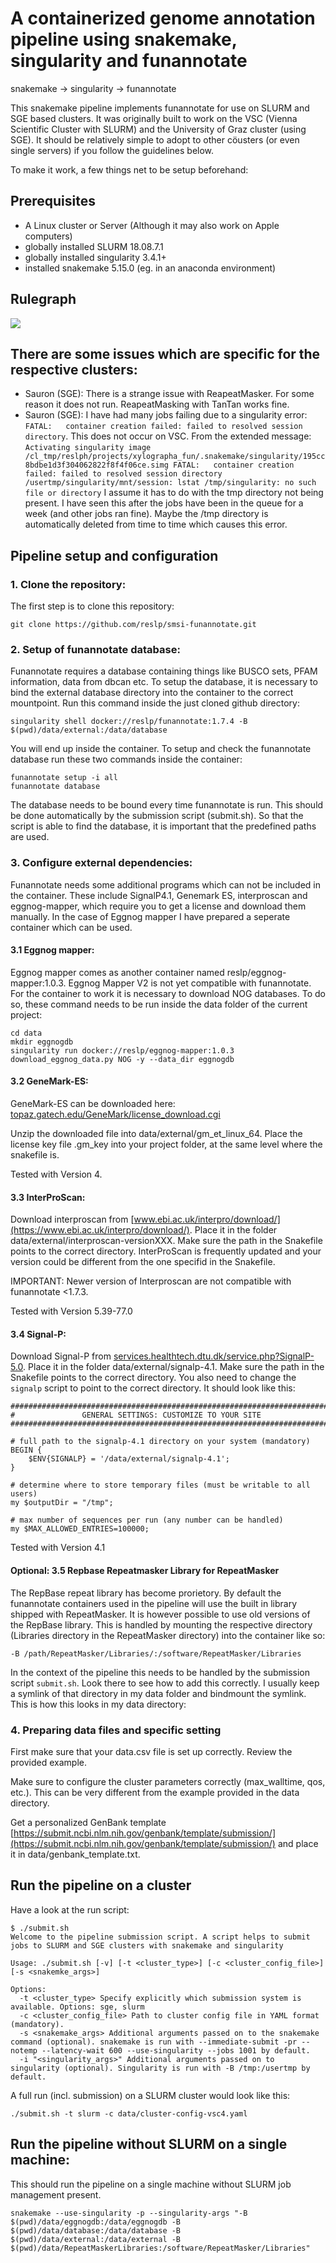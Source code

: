 # A containerized genome annotation pipeline using snakemake, singularity and funannotate

snakemake -> singularity -> funannotate

This snakemake pipeline implements funannotate for use on SLURM and SGE based clusters. It was originally built to work on the VSC (Vienna Scientific Cluster with SLURM) and the University of Graz cluster (using SGE). It should be relatively simple to adopt to other cöusters (or even single servers) if you follow the guidelines below.

To make it work, a few things net to be setup beforehand:


## **Prerequisites**

- A Linux cluster or Server (Although it may also work on Apple computers)
- globally installed SLURM 18.08.7.1
- globally installed singularity 3.4.1+ 
- installed snakemake 5.15.0 (eg. in an anaconda environment)

## Rulegraph

<img src="https://github.com/reslp/smsi_funannotate/blob/master/rulegraph.png" eight="500">

## There are some issues which are specific for the respective clusters:
- Sauron (SGE): There is a strange issue with ReapeatMasker. For some reason it does not run. ReapeatMasking with TanTan works fine.
- Sauron (SGE): I have had many jobs failing due to a singularity error: `FATAL:   container creation failed: failed to resolved session directory`. This does not occur on VSC. From the extended message: `Activating singularity image /cl_tmp/reslph/projects/xylographa_fun/.snakemake/singularity/195cc8bdbe1d3f304062822f8f4f06ce.simg
FATAL:   container creation failed: failed to resolved session directory /usertmp/singularity/mnt/session: lstat /tmp/singularity: no such file or directory` I assume it has to do with the tmp directory not being present. I have seen this after the jobs have been in the queue for a week (and other jobs ran fine). Maybe the /tmp directory is automatically deleted from time to time which causes this error.

## **Pipeline setup and configuration**

### 1. Clone the repository:

The first step is to clone this repository:

```
git clone https://github.com/reslp/smsi-funannotate.git
```



### 2. Setup of funannotate database:

Funannotate requires a database containing things like BUSCO sets, PFAM information, data from dbcan etc. To setup the database, it is necessary to bind the external database directory into the container to the correct mountpoint. Run this command inside the just cloned github directory:

```
singularity shell docker://reslp/funannotate:1.7.4 -B $(pwd)/data/external:/data/database
```

You will end up inside the container. To setup and check the funannotate database run these two commands inside the container:

```
funannotate setup -i all
funannotate database
```

The database needs to be bound every time funannotate is run. This should be done automatically by the submission script (submit.sh). So that the script is able to find the database, it is important that the predefined paths are used.


### 3. Configure external dependencies:

Funannotate needs some additional programs which can not be included in the container. These include SignalP4.1, Genemark ES, interproscan and eggnog-mapper, which require you to get a license and download them manually. In the case of Eggnog mapper I have prepared a seperate container which can be used.


#### 3.1 Eggnog mapper:

Eggnog mapper comes as another container named reslp/eggnog-mapper:1.0.3. Eggnog Mapper V2 is not yet compatible with funannotate. For the container to work it is necessary to download NOG databases. To do so, these command needs to be run inside the data folder of the current project:

```
cd data
mkdir eggnogdb
singularity run docker://reslp/eggnog-mapper:1.0.3 download_eggnog_data.py NOG -y --data_dir eggnogdb
```

#### 3.2 GeneMark-ES:

GeneMark-ES can be downloaded here: [topaz.gatech.edu/GeneMark/license_download.cgi](http://topaz.gatech.edu/GeneMark/license_download.cgi)

Unzip the downloaded file into data/external/gm_et_linux_64. Place the license key file .gm_key into your project folder, at the same level where the snakefile is.

Tested with Version 4.


#### 3.3 InterProScan:

Download interproscan from [www.ebi.ac.uk/interpro/download/](https://www.ebi.ac.uk/interpro/download/). Place it in the folder data/external/interproscan-versionXXX. Make sure the path in the Snakefile points to the correct directory. InterProScan is frequently updated and your version could be different from the one specifid in the Snakefile.

IMPORTANT: Newer version of Interproscan are not compatible with funannotate <1.7.3.

Tested with Version 5.39-77.0

#### 3.4 Signal-P:

Download Signal-P from [services.healthtech.dtu.dk/service.php?SignalP-5.0](https://services.healthtech.dtu.dk/service.php?SignalP-5.0). Place it in the folder data/external/signalp-4.1. Make sure the path in the Snakefile points to the correct directory. 
You also need to change the `signalp` script to point to the correct directory. It should look like this:

```
###############################################################################
#               GENERAL SETTINGS: CUSTOMIZE TO YOUR SITE
###############################################################################

# full path to the signalp-4.1 directory on your system (mandatory)
BEGIN {
    $ENV{SIGNALP} = '/data/external/signalp-4.1';
}

# determine where to store temporary files (must be writable to all users)
my $outputDir = "/tmp";

# max number of sequences per run (any number can be handled)
my $MAX_ALLOWED_ENTRIES=100000;
```


Tested with Version 4.1

#### Optional: 3.5 Repbase Repeatmasker Library for RepeatMasker

The RepBase repeat library has become prorietory. By default the funannotate containers used in the pipeline will use the built in library shipped with RepeatMasker. It is however possible to use old versions of the RepBase library. This is handled by mounting the respective directory (Libraries directory in the RepeatMasker directory) into the container like so:

```
-B /path/RepeatMasker/Libraries/:/software/RepeatMasker/Libraries
``` 

In the context of the pipeline this needs to be handled by the submission script `submit.sh`. Look there to see how to add this correctly. I usually keep a symlink of that directory in my data folder and bindmount the symlink. This is how this looks in my data directory:


### 4. Preparing data files and specific setting

First make sure that your data.csv file is set up correctly. Review the provided example.

Make sure to configure the cluster parameters correctly (max_walltime, qos, etc.). This can be very different from the example provided in the data directory.


Get a personalized GenBank template [https://submit.ncbi.nlm.nih.gov/genbank/template/submission/](https://submit.ncbi.nlm.nih.gov/genbank/template/submission/) and place it in data/genbank_template.txt. 


## Run the pipeline on a cluster

Have a look at the run script:

```
$ ./submit.sh
Welcome to the pipeline submission script. A script helps to submit jobs to SLURM and SGE clusters with snakemake and singularity

Usage: ./submit.sh [-v] [-t <cluster_type>] [-c <cluster_config_file>] [-s <snakemke_args>]

Options:
  -t <cluster_type> Specify explicitly which submission system is available. Options: sge, slurm
  -c <cluster_config_file> Path to cluster config file in YAML format (mandatory). 
  -s <snakemake_args> Additional arguments passed on to the snakemake command (optional). snakemake is run with --immediate-submit -pr --notemp --latency-wait 600 --use-singularity --jobs 1001 by default.
  -i "<singularity_args>" Additional arguments passed on to singularity (optional). Singularity is run with -B /tmp:/usertmp by default.
```

A full run (incl. submission) on a SLURM cluster would look like this:

```
./submit.sh -t slurm -c data/cluster-config-vsc4.yaml
```

## Run the pipeline without SLURM on a single machine:

This should run the pipeline on a single machine without SLURM job management present.

```
snakemake --use-singularity -p --singularity-args "-B $(pwd)/data/eggnogdb:/data/eggnogdb -B $(pwd)/data/database:/data/database -B $(pwd)/data/external:/data/external -B $(pwd)/data/RepeatMaskerLibraries:/software/RepeatMasker/Libraries"
```

